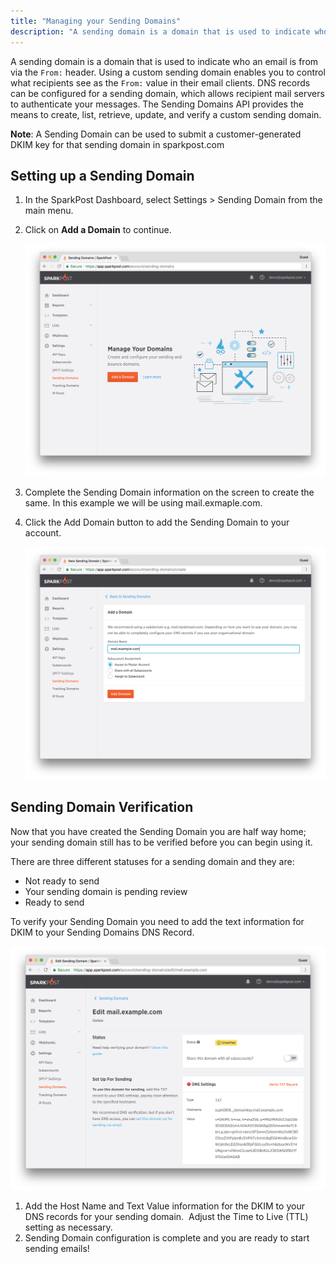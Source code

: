 ```yaml
---
title: "Managing your Sending Domains"
description: "A sending domain is a domain that is used to indicate who an email is from via the From header Using a custom sending domain enables you to control what recipients see as the From value in their email clients DNS records can be configured for a sending domain which..."
---
```


A sending domain is a domain that is used to indicate who an email is from via the `From:` header. Using a custom sending domain enables you to control what recipients see as the `From:` value in their email clients. DNS records can be configured for a sending domain, which allows recipient mail servers to authenticate your messages. The Sending Domains API provides the means to create, list, retrieve, update, and verify a custom sending domain.

**Note**: A Sending Domain can be used to submit a customer-generated DKIM key for that sending domain in sparkpost.com

## Setting up a Sending Domain

1.  In the SparkPost Dashboard, select Settings > Sending Domain from the main menu.
1.  Click on **Add a Domain** to continue.

    ![add sending domain screenshot](media/managing-sending-domains/sending-domains-page.png)
1.  Complete the Sending Domain information on the screen to create the same. In this example we will be using mail.exmaple.com.
1.  Click the Add Domain button to add the Sending Domain to your account.

    ![filled out form screenshot](media/managing-sending-domains/add-a-sending-domain.png)

## Sending Domain Verification

Now that you have created the Sending Domain you are half way home; your sending domain still has to be verified before you can begin using it.

There are three different statuses for a sending domain and they are:

*   Not ready to send
*   Your sending domain is pending review
*   Ready to send​

To verify your Sending Domain you need to add the text information for DKIM to your Sending Domains DNS Record. 

![created domain screenshot](media/managing-sending-domains/sending-domain-page.png)

1. Add the Host Name and Text Value information for the DKIM to your DNS records for your sending domain.  Adjust the Time to Live (TTL) setting as necessary.
1. Sending Domain configuration is complete and you are ready to start sending emails!
